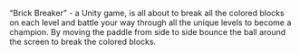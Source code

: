 “Brick Breaker” - a Unity game, is all about to break all the colored blocks on each level and battle your
way through all the unique levels to become a champion. By moving the paddle from side to side bounce
the ball around the screen to break the colored blocks.
